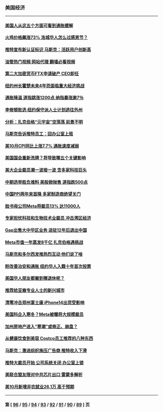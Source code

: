 ### 美国经济
---
#### [美国人从这五个方面可看到通胀缓解](../../pages/ncid1078158/n13864426.md?11122045) 
#### [火鸡价格飙涨73% 洛城华人怎么过感恩节？](../../pages/ncid1078158/n13864437.md?11122045) 
#### [推特宣布新认证标识 马斯克：活跃用户创新高](../../pages/ncid1078158/n13864188.md?11122045) 
#### [油管热门视频 网站代理 翻墙必看视频](http://150.230.27.170:81/youtube.html?11122045)
#### [第二大加密货币FTX申请破产 CEO卸任](../../pages/ncid1078158/n13864268.md?11122045) 
#### [纽约州长霍楚未来4年恐面临重大经济挑战](../../pages/ncid1078158/n13863913.md?11122045) 
#### [通胀降温 道指跳涨1200点 纳指暴涨逾7％](../../pages/ncid1078158/n13863747.md?11122045) 
#### [李修顿败选 纽约保守派人士计划逃往外州](../../pages/ncid1078158/n13863687.md?11122045) 
#### [分析：扎克伯格“元宇宙”空荡荡 前景不明](../../pages/ncid1078158/n13860677.md?11122045) 
#### [马斯克告诉推特员工：回办公室上班](../../pages/ncid1078158/n13863591.md?11122045) 
#### [美10月CPI同比上涨7.7% 通胀速度减弱](../../pages/ncid1078158/n13863622.md?11122045) 
#### [美国国会重新洗牌？将导致哪五个关键影响](../../pages/ncid1078158/n13863390.md?11122045) 
#### [美大企业裁员潮一波接一波 含多家科技巨头](../../pages/ncid1078158/n13862898.md?11122045) 
#### [中期选举胜负难料 美股掀抛售 道指跌500点](../../pages/ncid1078158/n13862886.md?11122045) 
#### [中国PPI两年来首降 多家制造商绝望关门](../../pages/ncid1078158/n13862744.md?11122045) 
#### [脸书母公司Meta将裁员13% 达11000人](../../pages/ncid1078158/n13862716.md?11122045) 
#### [专家担忧科技和生物技术业裁员 冲击湾区经济](../../pages/ncid1078158/n13862308.md?11122045) 
#### [Gap出售大中华区业务 进驻12年后退出中国](../../pages/ncid1078158/n13862077.md?11122045) 
#### [Meta市值一年蒸发8千亿 扎克伯格遇挑战](../../pages/ncid1078158/n13861336.md?11122045) 
#### [马斯克和多尔西发推热烈互动 他们说了啥](../../pages/ncid1078158/n13861270.md?11122045) 
#### [盼改善治安和通胀  纽约华人入籍十年首次投票](../../pages/ncid1078158/n13860904.md?11122045) 
#### [美国华人朋友都搬到哪退休呢？](../../pages/ncid1078158/n13860819.md?11122045) 
#### [推荐给亚裔专业人士的新兴城市](../../pages/ncid1078158/n13860789.md?11122045) 
#### [清零冲击郑州富士康 iPhone14出货受影响](../../pages/ncid1078158/n13860720.md?11122045) 
#### [美国科企入寒冬？Meta被曝将大规模裁员](../../pages/ncid1078158/n13860702.md?11122045) 
#### [加州房地产进入“寒潮”或修正、崩盘？](../../pages/ncid1078158/n13860681.md?11122045) 
#### [从健康饮食到美容 Costco员工推荐的八种东西](../../pages/ncid1078158/n13860209.md?11122045) 
#### [马斯克：激进组织施压广告商 推特收入下滑](../../pages/ncid1078158/n13859705.md?11122045) 
#### [推特大裁员开始 公司系统关闭 办公室上锁](../../pages/ncid1078158/n13859659.md?11122045) 
#### [美联合盟友限对中共芯片出口 雷蒙多解析](../../pages/ncid1078158/n13859663.md?11122045) 
#### [美10月新增非农就业26.1万 高于预期](../../pages/ncid1078158/n13859610.md?11122045) 

---
#### 第 [ [96](./96.md?11122045) / [95](./95.md?11122045) / [94](./94.md?11122045) / [93](./93.md?11122045) / [92](./92.md?11122045) / [91](./91.md?11122045) / [90](./90.md?11122045) / [89](./89.md?11122045) ] 页
